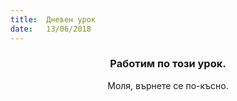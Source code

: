 ```yaml
---
title:  Дневен урок
date:   13/06/2018
---
```


### <center>Работим по този урок.</center>
<center>Моля, върнете се по-късно.</center>